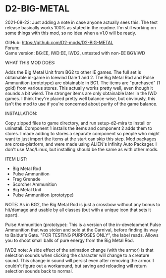 # D2-BIG-METAL
2021-08-22: Just adding a note in case anyone actually sees this. The test release basically works 100% as stated in the readme. I'm still working on some things with this mod, so no idea when a v1.0 will be ready.


GitHub: https://github.com/D2-mods/D2-BIG-METAL  
Forum:  
Game version: BG:EE, IWD:EE, IWD2, untested with non-EE BG1/IWD


WHAT THIS MOD DOES:

Adds the Big Metal Unit from BG2 to other IE games. The full set is obtainable in-game in Icewind Dale 1 and 2. The Big Metal Rod and Pulse Ammunition (prototype) are obtainable in BG1. The items are "purchased" (1 gold) from various stores. This actually works pretty well, even though it sounds a bit wierd. The stronger items are only obtainable later in the IWD games. I think they're placed pretty well balance-wise, but obviously, this isn't the mod to use if you're concerned about purity of the game balance.


INSTALLATION:

Copy zipped files to game directory, and run setup-d2-mira to install or uninstall. Component 1 installs the items and component 2 adds them to stores. I made adding to stores a separate component so people who might want to just import the items at the start can skip this step. Mod packages are cross-platform, and were made using ALIEN's Infinity Auto Packager. I don't use Mac/Linux, but installing should be the same as with other mods.


ITEM LIST:

- Big Metal Rod
- Pulse Ammunition
- Frag Grenade
- Scorcher Ammunition
- Big Metal Unit
- Pulse Ammunition (prototype)

NOTE: As in BG2, the Big Metal Rod is just a crossbow without any bonus to hit/damage and usable by all classes (but with a unique icon that sets it apart).

Pulse Ammunition (prototype): This is a version of the in-development Pulse Ammunition that was stolen and sold at the Carnival, before finding its way to Baldur's Gate. "FOR TESTING PURPOSES ONLY", the label reads. Allows you to shoot small balls of pure energy from the Big Metal Rod.

IWD2 note: A side effect of the animation change (with the armor) is that selection sounds when clicking the character will change to a creature sound. This change in sound will persist even after removing the armor. I couldn't figure out a workaround, but saving and reloading will return selection sounds back to normal.